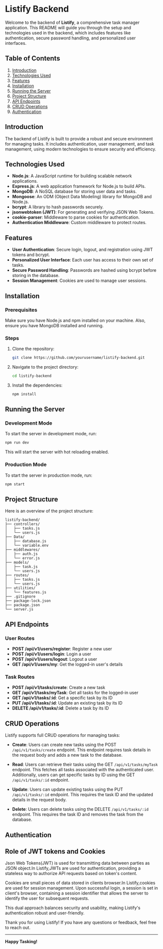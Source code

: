 # Listify Backend

Welcome to the backend of **Listify**, a comprehensive task manager application. This README will guide you through the setup and technologies used in the backend, which includes features like authentication, secure password handling, and personalized user interfaces.

## Table of Contents
1. [Introduction](#introduction)
2. [Technologies Used](#technologies-used)
3. [Features](#features)
4. [Installation](#installation)
5. [Running the Server](#running-the-server)
6. [Project Structure](#project-structure)
7. [API Endpoints](#api-endpoints)
8. [CRUD Operations](#crud-operations)
9. [Authentication](#cookie-manager)

## Introduction
The backend of Listify is built to provide a robust and secure environment for managing tasks. It includes authentication, user management, and task management, using modern technologies to ensure security and efficiency.

## Technologies Used
- **Node.js**: A JavaScript runtime for building scalable network applications.
- **Express.js**: A web application framework for Node.js to build APIs.
- **MongoDB**: A NoSQL database for storing user data and tasks.
- **Mongoose**: An ODM (Object Data Modeling) library for MongoDB and Node.js.
- **bcrypt**: A library to hash passwords securely.
- **jsonwebtoken (JWT)**: For generating and verifying JSON Web Tokens.
- **cookie-parser**: Middleware to parse cookies for authentication.
- **Authentication Middleware**: Custom middleware to protect routes.

## Features
- **User Authentication**: Secure login, logout, and registration using JWT tokens and bcrypt.
- **Personalized User Interface**: Each user has access to their own set of tasks.
- **Secure Password Handling**: Passwords are hashed using bcrypt before storing in the database.
- **Session Management**: Cookies are used to manage user sessions.

## Installation

### Prerequisites
Make sure you have Node.js and npm installed on your machine. Also, ensure you have MongoDB installed and running.

### Steps
1. Clone the repository:
    ```bash
    git clone https://github.com/yourusername/listify-backend.git
    ```
2. Navigate to the project directory:
    ```bash
    cd listify-backend
    ```
3. Install the dependencies:
    ```bash
    npm install
    ```

## Running the Server

### Development Mode
To start the server in development mode, run:
```bash
npm run dev
```
This will start the server with hot reloading enabled.

### Production Mode
To start the server in production mode, run:
```bash
npm start
```

## Project Structure
Here is an overview of the project structure:

```
listify-backend/
├── controllers/
│   ├── tasks.js
│   └── users.js
├── Data/
│   ├── database.js
│   └── variable.env
├── middlewares/
│   ├── auth.js
│   └── error.js
├── models/
│   ├── task.js
│   └── users.js
├── routes/
│   ├── tasks.js
│   └── users.js
├── utilities/
│   └── features.js
├── .gitignore
├── package-lock.json
├── package.json
└── server.js
```

## API Endpoints

### User Routes
- **POST /api/v1/users/register**: Register a new user
- **POST /api/v1/users/login**: Login a user
- **POST /api/v1/users/logout**: Logout a user
- **GET /api/v1/users/my**: Get the logged-in user's details

### Task Routes
- **POST /api/v1/tasks/create**: Create a new task
- **GET /api/v1/tasks/myTask**: Get all tasks for the logged-in user
- **GET /api/v1/tasks/:id**: Get a specific task by its ID
- **PUT /api/v1/tasks/:id**: Update an existing task by its ID
- **DELETE /api/v1/tasks/:id**: Delete a task by its ID

## CRUD Operations
Listify supports full CRUD operations for managing tasks:

- **Create**: Users can create new tasks using the POST `/api/v1/tasks/create` endpoint. This endpoint requires task details in the request body and adds a new task to the database.
  
- **Read**: Users can retrieve their tasks using the GET `/api/v1/tasks/myTask` endpoint. This fetches all tasks associated with the authenticated user. Additionally, users can get specific tasks by ID using the GET `/api/v1/tasks/:id` endpoint.

- **Update**: Users can update existing tasks using the PUT `/api/v1/tasks/:id` endpoint. This requires the task ID and the updated details in the request body.

- **Delete**: Users can delete tasks using the DELETE `/api/v1/tasks/:id` endpoint. This requires the task ID and removes the task from the database.

## Authentication
 ## Role of JWT tokens and Cookies
  Json Web Tokens(JWT) is used for transmitting data between parties as JSON object.In Listify,JWTs are used for authentication, providing a stateless way to authorize API requests based on token's content.

  Cookies are small pieces of data stored in clients browser.In Listify,cookies are used for session management. Upon successful login, a session is set in client's browser, containing a session identifier that allows the server to identify the user for subsequent requests.

  This dual approach balances security and usability, making Listify's authentication robust and user-friendly.


Thank you for using Listify! If you have any questions or feedback, feel free to reach out.

---

**Happy Tasking!**

